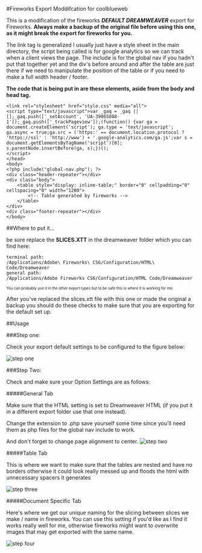 #Fireworks Export Moddifcation for coolblueweb

This is a modification of the fireworks <strong><em>DEFAULT DREAMWEAVER</em></strong> export for Fireworks. <strong>Always make a backup of the original file before using this one, as it might break the export for fireworks for you.</strong>

The link tag is generalized I usually just have a style sheet in the main directory, the script being called is for google analytics so we can track when a client views the page. The include is for the global nav if you hadn't put that together yet and the div's before around and after the table are just there if we need to manipulate the position of the table or if you need to make a full width header / footer.

<strong>The code that is being put in are these elements, aside from the body and head tag.</strong>

	<link rel="stylesheet" href="style.css" media="all">
	<script type="text/javascript">var _gaq = _gaq || [];_gaq.push(['_setAccount', 'UA-39065088-1']);_gaq.push(['_trackPageview']);(function() {var ga = document.createElement('script'); ga.type = 'text/javascript'; ga.async = true;ga.src = ('https:' == document.location.protocol ? 'https://ssl' : 'http://www') + '.google-analytics.com/ga.js';var s = document.getElementsByTagName('script')[0]; s.parentNode.insertBefore(ga, s);})();
	</script>
	</head>
	<body>
	<?php include("global-nav.php"); ?>
	<div class="header-repeater"></div>
	<div class="body">
		<table style="display: inline-table;" border="0" cellpadding="0" cellspacing="0" width="1200">
			<!-- Table generated by fireworks -->
		</table>
	</div>
	<div class="footer-repeater"></div>
	</body>


##Where to put it...

be sure replace the <strong>SLICES.XTT</strong> in the dreamweaver folder which you can find here:

	terminal path:
	/Applications/Adobe\ Fireworks\ CS6/Configuration/HTML\ Code/Dreamweaver
	general path:
	/Applications/Adobe Fireworks CS6/Configuration/HTML Code/Dreamweaver

<sub><sup>You can probably use it in the other export types but to be safe this is where it is working for me.</sup></sub>

After you've replaced the slices.xtt file with this one or made the original a backup you should do these checks to make sure that you are exporting for the default set up.

##Usage

###Step one:

Check your export default settings to be configured to the figure below:

![step one](https://dl.dropbox.com/u/52662569/exp-01.png "Step One")

###Step Two:

Check and make sure your Option Settings are as follows:

#####General Tab

Make sure that the HTML setting is set to Dreamweaver HTML (if you put it in a different export folder use that one instead).

Change the extension to .php save yourself some time since you'll need them as php files for the global nav include to work.

And don't forget to change page alignment to center.
![step two](https://dl.dropbox.com/u/52662569/exp-02.png "Step Two")

#####Table Tab

This is where we want to make sure that the tables are nested and have no borders otherwise it could look really messed up and floods the html with unnecessary spacers it generates

![step three](https://dl.dropbox.com/u/52662569/exp-03.png "Step Three")

#####Document Specific Tab

Here's where we get our unique naming for the slicing between slices we make / name in fireworks. You can use this setting if you'd like as I find it works really well for me, otherwise fireworks might want to overwrite images that may get exported with the same name.

![step four](https://dl.dropbox.com/u/52662569/exp-04.png "Step Four")
